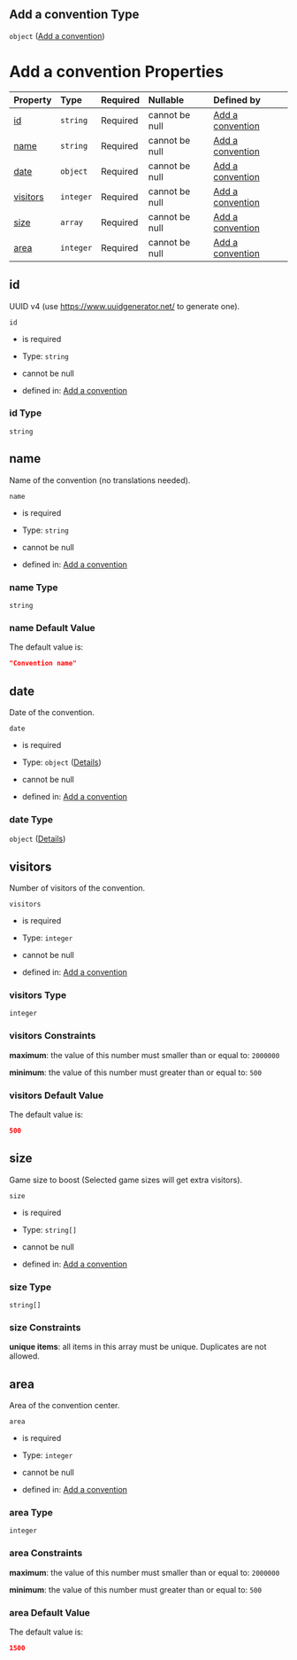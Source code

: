 ## Add a convention Type

`object` ([Add a convention](add-convention.md))

# Add a convention Properties

| Property              | Type      | Required | Nullable       | Defined by                                                                                           |
| :-------------------- | :-------- | :------- | :------------- | :--------------------------------------------------------------------------------------------------- |
| [id](#id)             | `string`  | Required | cannot be null | [Add a convention](add-convention-properties-id.md "add-convention.json#/properties/id")             |
| [name](#name)         | `string`  | Required | cannot be null | [Add a convention](add-convention-properties-name.md "add-convention.json#/properties/name")         |
| [date](#date)         | `object`  | Required | cannot be null | [Add a convention](add-convention-properties-date.md "add-convention.json#/properties/date")         |
| [visitors](#visitors) | `integer` | Required | cannot be null | [Add a convention](add-convention-properties-visitors.md "add-convention.json#/properties/visitors") |
| [size](#size)         | `array`   | Required | cannot be null | [Add a convention](add-convention-properties-size.md "add-convention.json#/properties/size")         |
| [area](#area)         | `integer` | Required | cannot be null | [Add a convention](add-convention-properties-area.md "add-convention.json#/properties/area")         |

## id

UUID v4 (use <https://www.uuidgenerator.net/> to generate one).

`id`

*   is required

*   Type: `string`

*   cannot be null

*   defined in: [Add a convention](add-convention-properties-id.md "add-convention.json#/properties/id")

### id Type

`string`

## name

Name of the convention (no translations needed).

`name`

*   is required

*   Type: `string`

*   cannot be null

*   defined in: [Add a convention](add-convention-properties-name.md "add-convention.json#/properties/name")

### name Type

`string`

### name Default Value

The default value is:

```json
"Convention name"
```

## date

Date of the convention.

`date`

*   is required

*   Type: `object` ([Details](add-convention-properties-date.md))

*   cannot be null

*   defined in: [Add a convention](add-convention-properties-date.md "add-convention.json#/properties/date")

### date Type

`object` ([Details](add-convention-properties-date.md))

## visitors

Number of visitors of the convention.

`visitors`

*   is required

*   Type: `integer`

*   cannot be null

*   defined in: [Add a convention](add-convention-properties-visitors.md "add-convention.json#/properties/visitors")

### visitors Type

`integer`

### visitors Constraints

**maximum**: the value of this number must smaller than or equal to: `2000000`

**minimum**: the value of this number must greater than or equal to: `500`

### visitors Default Value

The default value is:

```json
500
```

## size

Game size to boost (Selected game sizes will get extra visitors).

`size`

*   is required

*   Type: `string[]`

*   cannot be null

*   defined in: [Add a convention](add-convention-properties-size.md "add-convention.json#/properties/size")

### size Type

`string[]`

### size Constraints

**unique items**: all items in this array must be unique. Duplicates are not allowed.

## area

Area of the convention center.

`area`

*   is required

*   Type: `integer`

*   cannot be null

*   defined in: [Add a convention](add-convention-properties-area.md "add-convention.json#/properties/area")

### area Type

`integer`

### area Constraints

**maximum**: the value of this number must smaller than or equal to: `2000000`

**minimum**: the value of this number must greater than or equal to: `500`

### area Default Value

The default value is:

```json
1500
```

